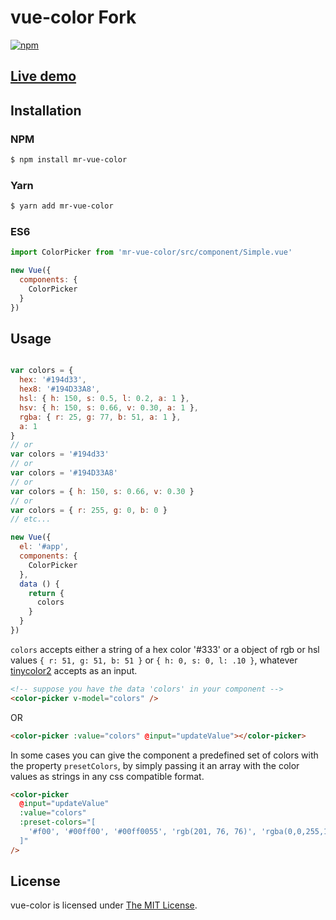 # vue-color Fork

[![npm](https://img.shields.io/npm/v/vue-color.svg)](https://www.npmjs.com/package/vue-color)

## [Live demo](http://xiaokaike.github.io/vue-color/)

## Installation

### NPM
```bash
$ npm install mr-vue-color
```
### Yarn
```bash
$ yarn add mr-vue-color
```

### ES6
```js
import ColorPicker from 'mr-vue-color/src/component/Simple.vue'

new Vue({
  components: {
    ColorPicker
  }
})
```
## Usage

```js

var colors = {
  hex: '#194d33',
  hex8: '#194D33A8',
  hsl: { h: 150, s: 0.5, l: 0.2, a: 1 },
  hsv: { h: 150, s: 0.66, v: 0.30, a: 1 },
  rgba: { r: 25, g: 77, b: 51, a: 1 },
  a: 1
}
// or
var colors = '#194d33'
// or
var colors = '#194D33A8'
// or 
var colors = { h: 150, s: 0.66, v: 0.30 }
// or 
var colors = { r: 255, g: 0, b: 0 }
// etc...

new Vue({
  el: '#app',
  components: {
    ColorPicker
  },
  data () {
    return {
      colors
    }
  }
})

```

`colors` accepts either a string of a hex color '#333' or a object of rgb or hsl values `{ r: 51, g: 51, b: 51 }` or `{ h: 0, s: 0, l: .10 }`, whatever [tinycolor2](https://www.npmjs.com/package/tinycolor2) accepts as an input.

```html
<!-- suppose you have the data 'colors' in your component -->
<color-picker v-model="colors" />
```

OR

```html
<color-picker :value="colors" @input="updateValue"></color-picker>
```

In some cases you can give the component a predefined set of colors with the property `presetColors`, by simply passing it an array with the color values as strings in any css compatible format.

```html
<color-picker 
  @input="updateValue"
  :value="colors"
  :preset-colors="[ 
    '#f00', '#00ff00', '#00ff0055', 'rgb(201, 76, 76)', 'rgba(0,0,255,1)', 'hsl(89, 43%, 51%)', 'hsla(89, 43%, 51%, 0.6)'
  ]"
/>
```

## License

vue-color is licensed under [The MIT License](LICENSE).
